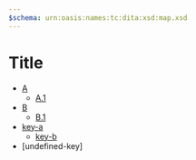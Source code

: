 ```yaml
---
$schema: urn:oasis:names:tc:dita:xsd:map.xsd
---
```


# Title

* [A](topic-a.md)
  * [A.1](topic-a-1.md)
* [B](topic-b.md)
  * [B.1](topic-b-1.md)
* [key-a]
  * [key-b]
* [undefined-key]

[key-a]: test.md
[key-b]: test.md "Markdown"